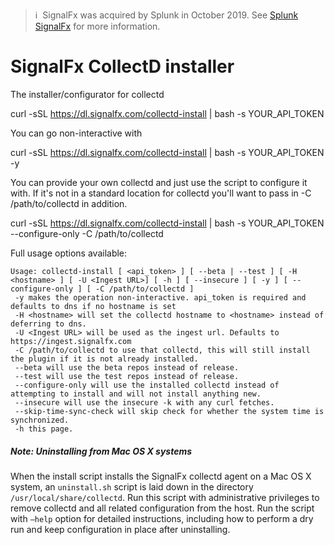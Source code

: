 >ℹ️&nbsp;&nbsp;SignalFx was acquired by Splunk in October 2019. See [Splunk SignalFx](https://www.splunk.com/en_us/investor-relations/acquisitions/signalfx.html) for more information.

# SignalFx CollectD installer

The installer/configurator for collectd

curl -sSL https://dl.signalfx.com/collectd-install | bash -s YOUR_API_TOKEN

You can go non-interactive with

curl -sSL https://dl.signalfx.com/collectd-install | bash -s YOUR_API_TOKEN -y

You can provide your own collectd and just use the script to configure it with.  If it's not in a standard location for collectd you'll want to pass in -C /path/to/collectd in addition.

curl -sSL https://dl.signalfx.com/collectd-install | bash -s YOUR_API_TOKEN --configure-only -C /path/to/collectd

Full usage options available:

```
Usage: collectd-install [ <api_token> ] [ --beta | --test ] [ -H <hostname> ] [ -U <Ingest URL>] [ -h ] [ --insecure ] [ -y ] [ --configure-only ] [ -C /path/to/collectd ]
 -y makes the operation non-interactive. api_token is required and defaults to dns if no hostname is set
 -H <hostname> will set the collectd hostname to <hostname> instead of deferring to dns.
 -U <Ingest URL> will be used as the ingest url. Defaults to https://ingest.signalfx.com
 -C /path/to/collectd to use that collectd, this will still install the plugin if it is not already installed.
 --beta will use the beta repos instead of release.
 --test will use the test repos instead of release.
 --configure-only will use the installed collectd instead of attempting to install and will not install anything new.
 --insecure will use the insecure -k with any curl fetches.
 --skip-time-sync-check will skip check for whether the system time is synchronized.
 -h this page.
 ```

 ##### Note: Uninstalling from Mac OS X systems

 When the install script installs the SignalFx collectd agent on a Mac OS X system, an `uninstall.sh` script is laid down in the directory `/usr/local/share/collectd`. Run this script with administrative privileges to remove collectd and all related configuration from the host. Run the script with `–help` option for detailed instructions, including how to perform a dry run and keep configuration in place after uninstalling.
